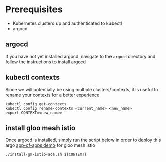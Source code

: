 # Prerequisites
- Kubernetes clusters up and authenticated to kubectl
- argocd

## argocd
If you have not yet installed argocd, navigate to the `argocd` directory and follow the instructions to install argocd

## kubectl contexts
Since we will potentially be using multiple clusters/contexts, it is useful to rename your contexts for a better experience
```
kubectl config get-contexts
kubectl config rename-contexts <current_name> <new_name>
export CONTEXT=<new_name>
```

## install gloo mesh istio
Once argocd is installed, simply run the script below in order to deploy this argo [app-of-apps demo](https://github.com/ably77/solo-testbed-apps/tree/main/argo-apps/environments/gloo-mesh-istio) for gloo mesh istio
```
./install-gm-istio-aoa.sh ${CONTEXT}
```